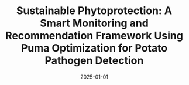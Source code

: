 ---
title: 'Sustainable Phytoprotection: A Smart Monitoring and Recommendation Framework
  Using Puma Optimization for Potato Pathogen Detection'
authors:
- A. H. Alharbi*
- Faris H. Rizk*
- K. Sh. Gaber
- M. M. Eid
- E. -S. M. El-Kenawy
- P. K. Dutta
- D. S. Khafaga
date: 2025-01-01
publishDate: '2025-08-18T10:12:39.723930Z'
publication_types:
- article-journal
publication: '*Frontiers in Plant Science*'
doi: 10.3389/fpls.2025.1615038
---